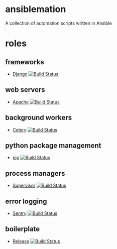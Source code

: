 # ansiblemation
A collection of automation scripts written in Ansible

# roles
## frameworks
* [Django](https://github.com/futurice/ansible-django) [![Build Status](https://travis-ci.org/futurice/ansible-django.svg?branch=master)](https://travis-ci.org/futurice/ansible-django)

## web servers
* [Apache](https://github.com/futurice/ansible-apache) [![Build Status](https://travis-ci.org/futurice/ansible-apache.svg?branch=master)](https://travis-ci.org/futurice/ansible-apache)

## background workers
* [Celery](https://github.com/futurice/ansible-celery) [![Build Status](https://travis-ci.org/futurice/ansible-celery.svg?branch=master)](https://travis-ci.org/futurice/ansible-celery)

## python package management
* [pip](https://github.com/futurice/ansible-pip) [![Build Status](https://travis-ci.org/futurice/ansible-pip.svg?branch=master)](https://travis-ci.org/futurice/ansible-pip)

## process managers
* [Supervisor](https://github.com/futurice/ansible-supervisor) [![Build Status](https://travis-ci.org/futurice/ansible-supervisor.svg?branch=master)](https://travis-ci.org/futurice/ansible-supervisor)

## error logging
* [Sentry](https://github.com/futurice/ansible-sentry) [![Build Status](https://travis-ci.org/futurice/ansible-sentry.svg?branch=master)](https://travis-ci.org/futurice/ansible-sentry)

## boilerplate
* [Release](https://github.com/futurice/ansible-release) [![Build Status](https://travis-ci.org/futurice/ansible-release.svg?branch=master)](https://travis-ci.org/futurice/ansible-release)
